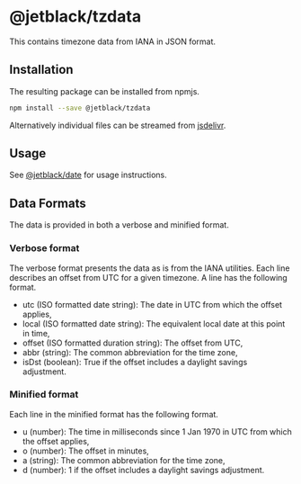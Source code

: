 # @jetblack/tzdata

This contains timezone data from IANA in JSON format.

## Installation

The resulting package can be installed from npmjs.

```bash
npm install --save @jetblack/tzdata
```

Alternatively individual files can be streamed from [jsdelivr](https://www.jsdelivr.com/).

## Usage

See [@jetblack/date](https://github.com/rob-blackbourn/jetblack-js-date)
for usage instructions.

## Data Formats

The data is provided in both a verbose and minified format.

### Verbose format

The verbose format presents the data as is from the IANA utilities. Each
line describes an offset from UTC for a given timezone. A line has the
following format.

* utc (ISO formatted date string): The date in UTC from which the offset applies,
* local (ISO formatted date string): The equivalent local date at this point in time,
* offset (ISO formatted duration string): The offset from UTC,
* abbr (string): The common abbreviation for the time zone,
* isDst (boolean): True if the offset includes a daylight savings adjustment.

### Minified format

Each line in the minified format has the following format.

* u (number): The time in milliseconds since 1 Jan 1970 in UTC from which the offset applies,
* o (number): The offset in minutes,
* a (string): The common abbreviation for the time zone,
* d (number): 1 if the offset includes a daylight savings adjustment.
